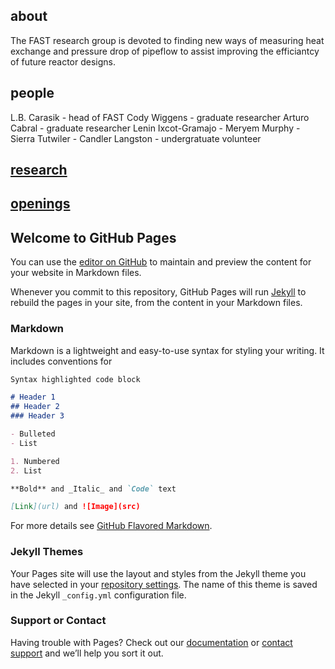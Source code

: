## about
The FAST research group is devoted to finding new ways of measuring heat exchange and pressure drop of pipeflow to assist improving the efficiantcy of future reactor designs.
## people
L.B. Carasik - head of FAST
Cody Wiggens - graduate researcher
Arturo Cabral - graduate researcher
Lenin Ixcot-Gramajo - 
Meryem Murphy - 
Sierra Tutwiler - 
Candler Langston - undergratuate volunteer
## [research](research.html)
## [openings](openings.html)
## Welcome to GitHub Pages

You can use the [editor on GitHub](https://github.com/langstoncl/FAST-Research-Group/edit/gh-pages/README.md) to maintain and preview the content for your website in Markdown files.

Whenever you commit to this repository, GitHub Pages will run [Jekyll](https://jekyllrb.com/) to rebuild the pages in your site, from the content in your Markdown files.

### Markdown

Markdown is a lightweight and easy-to-use syntax for styling your writing. It includes conventions for

```markdown
Syntax highlighted code block

# Header 1
## Header 2
### Header 3

- Bulleted
- List

1. Numbered
2. List

**Bold** and _Italic_ and `Code` text

[Link](url) and ![Image](src)
```

For more details see [GitHub Flavored Markdown](https://guides.github.com/features/mastering-markdown/).

### Jekyll Themes

Your Pages site will use the layout and styles from the Jekyll theme you have selected in your [repository settings](https://github.com/langstoncl/FAST-Research-Group/settings). The name of this theme is saved in the Jekyll `_config.yml` configuration file.

### Support or Contact

Having trouble with Pages? Check out our [documentation](https://help.github.com/categories/github-pages-basics/) or [contact support](https://github.com/contact) and we’ll help you sort it out.
